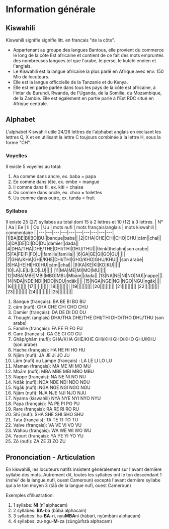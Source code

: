 # Information générale

## Kiswahili
Kiswahili signifie signifie litt. en francais "de la côte". 
- Appartenant au groupe des langues Bantous, elle provient du commerce le long de la côte Est africaine et contient de ce fait des mots empruntés des nombreuses langues tel que l'arabe, le perse, le kutchi endien et l'anglais.
- Le Kiswahili est la langue africaine la plus parlé en Afrique avec env. 150 Mio de locuteurs.
- Elle est la langue officcielle de la Tanzanie et du Kenya.
- Elle est en partie parlée dans tous les pays de la côte est africaine, à l'intar du Burundi, Rwanda, de l'Uganda, de la Somilie, du Mozambique, de la Zambie. Elle est également en partie parlé à l'Est RDC situé en Afrique centrale.

## Alphabet
L'alphabet Kiswahili utile 24/26 lettres de l'alphabet anglais en excluant les lettres Q, X et en utilisant la lettre C toujours combinée à la lettre H, sous la forme "CH".

### Voyelles
Il existe 5 voyelles au total:
1) Aa comme dans ancre, ex. baba = papa
2) Ee comme dans tête, ex. embe = mangue
3) Ii comme dans fil, ex. kiti = chaise
4) Oo comme dans oncle, ex. choo = toilettes
5) Uu comme dans outre, ex. tunda = fruit

### Syllabes
Il existe 25 (27) syllabes au total dont 15 à 2 lettres et 10 (12) à 3 lettres.
| N° | Aa  | Ee  | Ii | Oo | Uu | mots nufi | mots français/anglais | mots kiswahili | commentaire |
|---|---|---|---|---|---|---|---|---|---|
|1|BA|BE|BI|BO|BU||banque|baba||
|2|CHA|CHE|CHI|CHO|CHU|cām||chai||
|3|DA|DE|DI|DO|DU|damier||dada||
|4|DHA/THA|DHE/THE|DHI/THI|DHU/THU|||think|thelatini|son arabe|
|5|FA|FE|FI|FO|U||famille|familia||
|6|GA|GE|GI|GO|GU|||||
|7|GHA/KHA|GHE/KHE|DHI/THI|GHO/KHO|GHU/KHU||||son arabe|
|8|HA|HE|HI|HO|HU|cām||chai||
|9|KA|KE|KI|KO|KU|||||
|10|LA|LE|LI|LO|LU|||||
|11|MA|ME|MI|MO|MU|||||
|12|MBA|MBE|MBI|MBO|MBU|Mbām||dada||
|13|NA|NE|NI|NO|NU||nappe|||
|14|NDA|NDE|NDI|NDO|NDU|ndāk||||
|15|NGA|NGE|NGI|NGO|NGU|ngāk||||
|16||||||||||
|17||||||||||
|18||||||||||
|19||||||||||
|20||||||||||
|21||||||||||
|22||||||||||
|23||||||||||
|24||||||||||
|25||||||||||

1) Banque (français): BA  BE  BI  BO  BU
2) cām (nufi): CHA  CHE  CHI  CHO  CHU
3) Damier (français): DA  DE  DI  DO  DU
4) Thought (anglais) DHA/THA  DHE/THE  DHI/THI  DHO/THO  DHU/THU (son arabe)
5) Famille (français): FA  FE  FI  FO  FU
6) Gare (français): GA  GE  GI  GO  GU
7) Ghāp/ghām (nufi): GHA/KHA  GHE/KHE  GHI/KHI  GHO/KHO  GHU/KHU (son arabe)
8) Hache (français): HA  HE  HI  HO  HU
9) Njām (nufi): JA  JE  JI  JO  JU
10) Lām (nufi) ou Lampe (français) : LA  LE  LI  LO  LU
11) Maman (français): MA  ME  MI  MO  MU
12) Mbām (nufi): MBA  MBE  MBI  MBO  MBU
13) Nappe (français): NA  NE  NI  NO  NU
14) Ndāk (nufi): NDA  NDE  NDI  NDO  NDU
15) Ngāk (nufi): NGA  NGE  NGI  NGO  NGU
16) Njām (nufi): NJA  NJE  NJI  NJO  NJU
17) Nyama (kiswahili) NYA  NYE  NYI  NYO  NYU
18) Papa (français): PA  PE  PI  PO  PU
19) Rare (français): RA  RE  RI  RO  RU
20) Shī (nufi): SHA  SHE  SHI  SHO  SHU
21) Tata (français):  TA  TE  TI  TO  TU
22) Valve (français): VA  VE  VI  VO  VU
23) Wahou (français): WA  WE  WI  WO  WU
24) Yaourt (français):  YA  YE  YI  YO  YU
25) Zō (nufi): ZA  ZE  ZI  ZO  ZU

## Prononciation - Articulation
En kiswahili, les locuteurs natifs insistent généralement sur l'avant dernière syllabe des mots. Autrement dit, toutes les syllabes ont le ton descendant 1 (nshʉ̀' de la langue nufi, ouest Cameroun) excepté l'avant dernière syllabe qui a le ton moyen 3 (tāā de la langue nufi, ouest Cameroun) 

Exemples d'illustration:
1) 1 syllabe: **NI** (nī alphacam)
2) 2 syllabes: **BA**-ba (bābà alphacam)
3) 3 syllabes: ha-**BA**-ri, nyu**MBA**ni (hàbārì, nyùmbānì alphacam)
4) 4 syllabes: zu-ngu-**M**-za (zùngùm̄zà alphacam)


